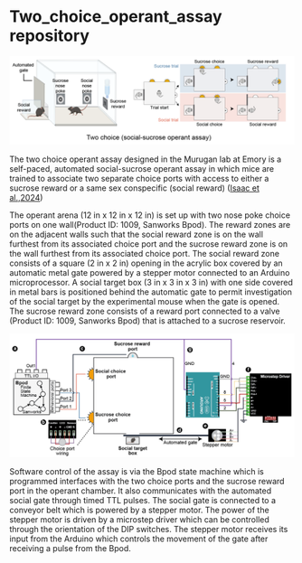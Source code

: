 # Two_choice_operant_assay repository

![Schematic of the assay](Images/operantAssayImage.png)

The two choice operant assay designed in the Murugan lab at Emory is a self-paced, automated social-sucrose operant assay in which mice are trained to associate two separate choice ports with access to either a sucrose reward or a same sex conspecific (social reward) ([Isaac et al.,2024](https://www.nature.com/articles/s41467-024-52294-6#Sec10))

The operant arena (12 in x 12 in x 12 in) is set up with two nose poke choice ports on one wall(Product ID: 1009, Sanworks Bpod). The reward zones are on the adjacent walls such that the social reward zone is on the wall furthest from its associated choice port and the sucrose reward zone is on the wall furthest from its associated choice port. The social reward zone consists of a square (2 in x 2 in) opening in the acrylic box covered by an automatic metal gate powered by a stepper motor connected to an Arduino microprocessor. A social target box (3 in x 3 in x 3 in) with one side covered in metal bars is positioned behind the automatic gate to permit investigation of the social target by the experimental mouse when the gate is opened. The sucrose reward zone consists of a reward port connected to a valve (Product ID: 1009, Sanworks Bpod) that is attached to a sucrose reservoir. 

![Schematic of the assay](Images/wiringdiagram.png)

Software control of the assay is via the Bpod state machine which is programmed interfaces with the two choice ports and the sucrose reward port in the operant chamber. It also communicates with the automated social gate through timed TTL pulses. The social gate is connected to a conveyor belt which is powered by a stepper motor. The power of the stepper motor is driven by a microstep driver which can be controlled through the orientation of the DIP switches. The stepper motor receives its input from the Arduino which controls the movement of the gate after receiving a pulse from the Bpod. 
